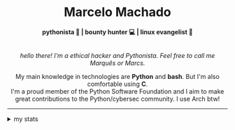 <h1 align="center"> Marcelo Machado </h1> <!-- <img src="https://tryhackme-badges.s3.amazonaws.com/mmaachado.png" alt="TryHackMe"> -->
    
<div align="center">
<b>pythonista 🐍 | bounty hunter 💻 | linux evangelist 🐧</b>
<br>
<br>

<i>hello there! I'm a ethical hacker and Pythonista. Feel free to call me Marquês or Marcs.</i>

<p>

My main knowledge in technologies are **Python** and **bash**. But I'm also comfortable using **C**. <br/>
I'm a proud member of the Python Software Foundation and I aim to make great contributions to the Python/cybersec community. I use Arch btw!
</p>

</div>

---

<details closed>    
<summary>my stats</summary>

<!--START_SECTION:waka-->
**I'm a Night 🦉** 

```text
🌞 Morning    38 commits     ███░░░░░░░░░░░░░░░░░░░░░░   13.92% 
🌆 Daytime    81 commits     ███████░░░░░░░░░░░░░░░░░░   29.67% 
🌃 Evening    143 commits    █████████████░░░░░░░░░░░░   52.38% 
🌙 Night      11 commits     █░░░░░░░░░░░░░░░░░░░░░░░░   4.03%

```


📊 **This Week I Spent My Time On** 

```text
⌚︎ Time Zone: America/Sao_Paulo

💬 Programming Languages: 
Python                   5 hrs 6 mins        █████████████████░░░░░░░░   68.44% 
Emacs Lisp               1 hr 5 mins         ███░░░░░░░░░░░░░░░░░░░░░░   14.72% 
Markdown                 21 mins             █░░░░░░░░░░░░░░░░░░░░░░░░   4.85% 
TOML                     19 mins             █░░░░░░░░░░░░░░░░░░░░░░░░   4.33% 
Other                    6 mins              ░░░░░░░░░░░░░░░░░░░░░░░░░   1.46%

🔥 Editors: 
VS Code                  7 hrs 25 mins       ████████████████████████░   99.39% 
Emacs                    2 mins              ░░░░░░░░░░░░░░░░░░░░░░░░░   0.61%

💻 Operating System: 
Windows                  7 hrs 25 mins       ████████████████████████░   99.39% 
WSL                      2 mins              ░░░░░░░░░░░░░░░░░░░░░░░░░   0.61%

```


 Last Updated on 02/04/2025
<!--END_SECTION:waka-->

<!-- <div>
        <a target="_blank" rel="noopener noreferrer" href="https://github.com/mmaachado?tab=repositories"><img src="https://github-readme-stats.vercel.app/api/top-langs/?username=mmaachado&hide=html,css,swift,ruby&langs_count=6&hide_border=true&layout=compact&show_icons=true&line_height=10&theme=transparent&title_color=4a86d1&custom_title=favourite%20languages"
       alt="most used languages" align="right"></a>
     <a target="_blank" rel="noopener noreferrer" href="https://wakatime.com/@mmachado"><img width="400rem" src="https://github-readme-stats.vercel.app/api/wakatime?username=mmachado&theme=transparent&hide_border=true&hide=markdown,html,css,text,other,yaml,json,prolog,dart,docker,xml,gitconfig,TSQL&hide_title=true&line_height=50&langs_count=4&layout=default" alt="wakatime stats" align="left" /></a> 
        

</div>

 <img src="https://raw.githubusercontent.com/MicaelliMedeiros/micaellimedeiros/master/image/computer-illustration.png" min-width="400px" max-width="400px" width="400px" align="right" alt="computer-illustration.png"> -->
<!-- [![Buy me a coffee](https://img.shields.io/badge/Buy%20Me%20a%20Coffee-ffdd00?style=for-the-badge&logo=buy-me-a-coffee&logoColor=black)](https://www.buymeacoffee.com/anticodingclub) -->

</details>
